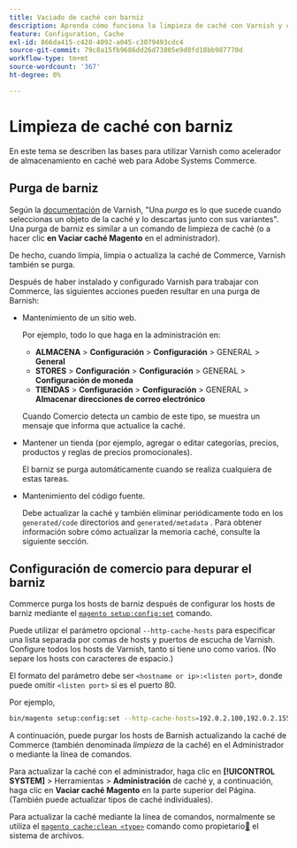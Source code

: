 ```yaml
---
title: Vaciado de caché con barniz
description: Aprenda cómo funciona la limpieza de caché con Varnish y cómo utilizarla como acelerador de almacenamiento en caché web para la aplicación de Adobe Commerce.
feature: Configuration, Cache
exl-id: 866da415-c428-4092-a045-c3079493cdc4
source-git-commit: 79c8a15fb9686dd26d73805e9d0fd18bb987770d
workflow-type: tm+mt
source-wordcount: '367'
ht-degree: 0%

---
```


# Limpieza de caché con barniz

En este tema se describen las bases para utilizar Varnish como acelerador de almacenamiento en caché web para Adobe Systems Commerce.

## Purga de barniz

Según la [documentación](https://www.varnish-cache.org/docs/trunk/users-guide/purging.html) de Varnish, &quot;Una *purga* es lo que sucede cuando seleccionas un objeto de la caché y lo descartas junto con sus variantes&quot;. Una purga de barniz es similar a un comando de limpieza de caché (o a hacer clic **en Vaciar caché Magento** en el administrador).

De hecho, cuando limpia, limpia o actualiza la caché de Commerce, Varnish también se purga.

Después de haber instalado y configurado Varnish para trabajar con Commerce, las siguientes acciones pueden resultar en una purga de Barnish:

- Mantenimiento de un sitio web.

  Por ejemplo, todo lo que haga en la administración en:

   - **ALMACENA** > **Configuración** > **Configuración** > GENERAL > **General**
   - **STORES** > **Configuración** > **Configuración** > GENERAL > **Configuración de moneda**
   - **TIENDAS** > **Configuración** > **Configuración** > GENERAL > **Almacenar direcciones de correo electrónico**

  Cuando Comercio detecta un cambio de este tipo, se muestra un mensaje que informa que actualice la caché.

- Mantener un tienda (por ejemplo, agregar o editar categorías, precios, productos y reglas de precios promocionales).

  El barniz se purga automáticamente cuando se realiza cualquiera de estas tareas.

- Mantenimiento del código fuente.

  Debe actualizar la caché y también eliminar periódicamente todo en los `generated/code` directorios and `generated/metadata` . Para obtener información sobre cómo actualizar la memoria caché, consulte la siguiente sección.

## Configuración de comercio para depurar el barniz

Commerce purga los hosts de barniz después de configurar los hosts de barniz mediante el [`magento setup:config:set`](https://experienceleague.adobe.com/en/docs/commerce-operations/tools/cli-reference/commerce-on-premises#setupconfigset) comando.

Puede utilizar el parámetro opcional `--http-cache-hosts` para especificar una lista separada por comas de hosts y puertos de escucha de Varnish. Configure todos los hosts de Varnish, tanto si tiene uno como varios. (No separe los hosts con caracteres de espacio.)

El formato del parámetro debe ser `<hostname or ip>:<listen port>`, donde puede omitir `<listen port>` si es el puerto 80.

Por ejemplo,

```bash
bin/magento setup:config:set --http-cache-hosts=192.0.2.100,192.0.2.155:6081
```

A continuación, puede purgar los hosts de Barnish actualizando la caché de Commerce (también denominada *limpieza* de la caché) en el Administrador o mediante la línea de comandos.

Para actualizar la caché con el administrador, haga clic en **[!UICONTROL SYSTEM]** > Herramientas > **Administración** de caché y, a continuación, haga clic en **Vaciar caché Magento** en la parte superior del Página. (También puede actualizar tipos de caché individuales).

Para actualizar la caché mediante la línea de comandos, normalmente se utiliza el [`magento cache:clean <type>`](../cli/manage-cache.md#clean-and-flush-cache-types) comando como propietario[&#128279;](../../installation/prerequisites/file-system/overview.md) el sistema de archivos.
